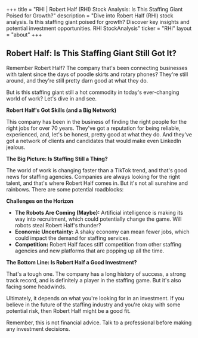 +++
title = "RHI |  Robert Half (RHI) Stock Analysis: Is This Staffing Giant Poised for Growth?"
description = "Dive into Robert Half (RHI) stock analysis. Is this staffing giant poised for growth? Discover key insights and potential investment opportunities. RHI StockAnalysis"
ticker = "RHI"
layout = "about"
+++

        


## Robert Half: Is This Staffing Giant Still Got It?

Remember Robert Half? The company that's been connecting businesses with talent since the days of poodle skirts and rotary phones? They're still around, and they're still pretty darn good at what they do. 

But is this staffing giant still a hot commodity in today's ever-changing world of work? Let's dive in and see.

**Robert Half's Got Skills (and a Big Network)**

This company has been in the business of finding the right people for the right jobs for over 70 years. They've got a reputation for being reliable, experienced, and, let's be honest, pretty good at what they do. And they've got a network of clients and candidates that would make even LinkedIn jealous. 

**The Big Picture: Is Staffing Still a Thing?**

The world of work is changing faster than a TikTok trend, and that's good news for staffing agencies. Companies are always looking for the right talent, and that's where Robert Half comes in. But it's not all sunshine and rainbows. There are some potential roadblocks:

**Challenges on the Horizon**

* **The Robots Are Coming (Maybe):** Artificial intelligence is making its way into recruitment, which could potentially change the game. Will robots steal Robert Half's thunder? 
* **Economic Uncertainty:** A shaky economy can mean fewer jobs, which could impact the demand for staffing services. 
* **Competition:** Robert Half faces stiff competition from other staffing agencies and new platforms that are popping up all the time.

**The Bottom Line: Is Robert Half a Good Investment?**

That's a tough one. The company has a long history of success, a strong track record, and is definitely a player in the staffing game. But it's also facing some headwinds. 

Ultimately, it depends on what you're looking for in an investment. If you believe in the future of the staffing industry and you're okay with some potential risk, then Robert Half might be a good fit. 

Remember, this is not financial advice. Talk to a professional before making any investment decisions.  

        